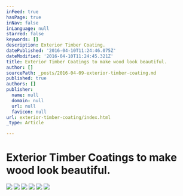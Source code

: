 ```yaml
---
inFeed: true
hasPage: true
inNav: false
inLanguage: null
starred: false
keywords: []
description: Exterior Timber Coating.
datePublished: '2016-04-10T11:24:46.075Z'
dateModified: '2016-04-10T11:24:45.321Z'
title: Exterior Timber Coatings to make wood look beautiful.
author: []
sourcePath: _posts/2016-04-09-exterior-timber-coating.md
published: true
authors: []
publisher:
  name: null
  domain: null
  url: null
  favicon: null
url: exterior-timber-coating/index.html
_type: Article

---
```

# Exterior Timber Coatings to make wood look beautiful.
![](https://the-grid-user-content.s3-us-west-2.amazonaws.com/f750f95f-ee58-4b58-96a9-303e92f17a26.jpg)
![](https://the-grid-user-content.s3-us-west-2.amazonaws.com/c7e29f26-2aa2-48d2-8376-6643a7cb8621.jpg)
![](https://the-grid-user-content.s3-us-west-2.amazonaws.com/e5f9a30f-97a3-4509-9049-5bd989a546af.jpg)
![](https://the-grid-user-content.s3-us-west-2.amazonaws.com/e3ede67a-28d4-4dd9-9f35-d23a718c13d0.jpg)
![](https://the-grid-user-content.s3-us-west-2.amazonaws.com/f66ceee4-242b-41b5-b117-cab81bedd524.jpg)
![](https://the-grid-user-content.s3-us-west-2.amazonaws.com/4d852cb0-a9da-450c-beb0-df8b18c051e6.jpg)